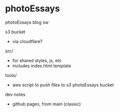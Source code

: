 # photoEssays
photoEssays blog sw

s3 bucket
* via cloudflare?

src/
* for shared styles, js, etc
* includes index.html template

tools/
* aws script to push files to s3 photoEssays bucket



dev notes
* github pages, from main (classic)